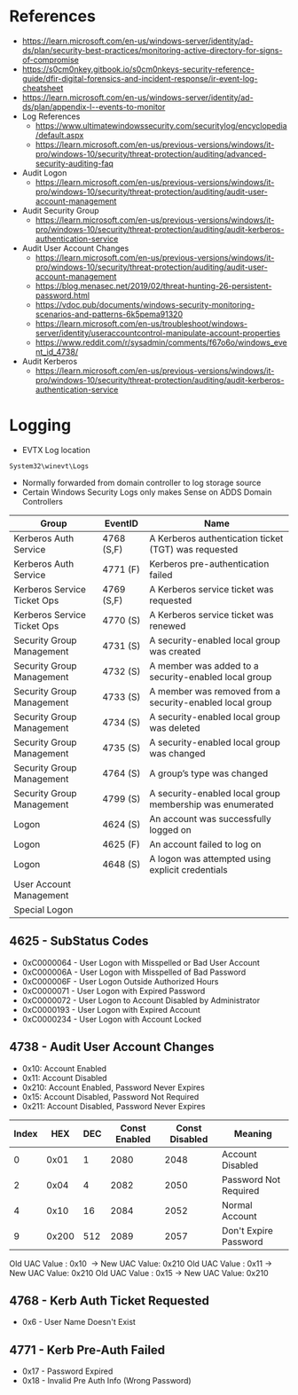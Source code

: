 # References
- https://learn.microsoft.com/en-us/windows-server/identity/ad-ds/plan/security-best-practices/monitoring-active-directory-for-signs-of-compromise
- https://s0cm0nkey.gitbook.io/s0cm0nkeys-security-reference-guide/dfir-digital-forensics-and-incident-response/ir-event-log-cheatsheet
- https://learn.microsoft.com/en-us/windows-server/identity/ad-ds/plan/appendix-l--events-to-monitor
- Log References
	- https://www.ultimatewindowssecurity.com/securitylog/encyclopedia/default.aspx
	- https://learn.microsoft.com/en-us/previous-versions/windows/it-pro/windows-10/security/threat-protection/auditing/advanced-security-auditing-faq
- Audit Logon
	- https://learn.microsoft.com/en-us/previous-versions/windows/it-pro/windows-10/security/threat-protection/auditing/audit-user-account-management
- Audit Security Group
	- https://learn.microsoft.com/en-us/previous-versions/windows/it-pro/windows-10/security/threat-protection/auditing/audit-kerberos-authentication-service
- Audit User Account Changes
	- https://learn.microsoft.com/en-us/previous-versions/windows/it-pro/windows-10/security/threat-protection/auditing/audit-user-account-management
	- https://blog.menasec.net/2019/02/threat-hunting-26-persistent-password.html
	- https://vdoc.pub/documents/windows-security-monitoring-scenarios-and-patterns-6k5pema91320
	- https://learn.microsoft.com/en-us/troubleshoot/windows-server/identity/useraccountcontrol-manipulate-account-properties
	- https://www.reddit.com/r/sysadmin/comments/f67o6o/windows_event_id_4738/
- Audit Kerberos
	- https://learn.microsoft.com/en-us/previous-versions/windows/it-pro/windows-10/security/threat-protection/auditing/audit-kerberos-authentication-service

# Logging 
- EVTX Log location
~~~
System32\winevt\Logs
~~~
- Normally forwarded from domain controller to log storage source
- Certain Windows Security Logs only makes Sense on ADDS Domain Controllers 

| Group                        | EventID    | Name                                                     |
|------------------------------|------------|----------------------------------------------------------|
| Kerberos Auth Service        | 4768 (S,F) | A Kerberos authentication ticket (TGT) was requested     |
| Kerberos Auth Service        | 4771 (F)   | Kerberos pre-authentication failed                       |
| Kerberos Service Ticket Ops  | 4769 (S,F) | A Kerberos service ticket was requested                  |
| Kerberos Service Ticket Ops  | 4770 (S)   | A Kerberos service ticket was renewed                    |
| Security Group Management    | 4731 (S)   | A security-enabled local group was created               |
| Security Group Management    | 4732 (S)   | A member was added to a security-enabled local group     |
| Security Group Management    | 4733 (S)   | A member was removed from a security-enabled local group |
| Security Group Management    | 4734 (S)   | A security-enabled local group was deleted               |
| Security Group Management    | 4735 (S)   | A security-enabled local group was changed               | 
| Security Group Management    | 4764 (S)   | A group’s type was changed                               |
| Security Group Management    | 4799 (S)   | A security-enabled local group membership was enumerated |
| Logon                        | 4624 (S)   | An account was successfully logged on                    |
| Logon                        | 4625 (F)   | An account failed to log on                              |
| Logon                        | 4648 (S)   | A logon was attempted using explicit credentials         |
| User Account Management      |            |                                                          |
| Special Logon                |            |             |

## 4625 -  SubStatus Codes
- 0xC0000064 - User Logon with Misspelled or Bad User Account
- 0xC000006A - User Logon with Misspelled of Bad Password
- 0xC000006F - User Logon Outside Authorized Hours
- 0xC0000071 - User Logon with Expired Password
- 0xC0000072 - User Logon to Account Disabled by Administrator
- 0xC0000193 - User Logon with Expired Account
- 0xC0000234 - User Logon with Account Locked


## 4738 - Audit User Account Changes 
- 0x10: Account Enabled
- 0x11: Account Disabled
- 0x210: Account Enabled, Password Never Expires
- 0x15: Account Disabled, Password Not Required 
- 0x211: Account Disabled, Password Never Expires

| Index | HEX | DEC | Const Enabled | Const Disabled | Meaning |
|---|---|---|---|---|---|
|0 | 0x01 | 1 | 2080 | 2048 | Account Disabled |
| 2 | 0x04| 4 | 2082 | 2050 | Password Not Required |
| 4 | 0x10 | 16 | 2084 | 2052 | Normal Account | 
| 9 | 0x200 | 512 | 2089 | 2057 | Don't Expire Password | 

Old UAC Value : 0x10  -> New UAC Value: 0x210
Old UAC Value : 0x11 -> New UAC Value: 0x210
Old UAC Value : 0x15 -> New UAC Value: 0x210


## 4768 - Kerb Auth Ticket Requested
- 0x6 - User Name Doesn't Exist


## 4771 - Kerb Pre-Auth Failed
- 0x17 - Password Expired
- 0x18 - Invalid Pre Auth Info (Wrong Password)